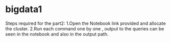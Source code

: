 # bigdata1
Steps required for the part2:
1.Open the Notebook link provided and allocate the cluster.
2.Run each command one by one , output to the queries can be seen in the notebook and also in the output path.
